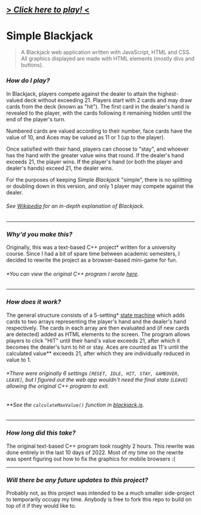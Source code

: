 ## [> *Click here to play!* <](raymond-exe.github.io/blackjack)

# Simple Blackjack

> A Blackjack web application written with JavaScript, HTML and CSS. All graphics displayed are made with HTML elements (mostly divs and buttons).



### ***How do I play?***
In Blackjack, players compete against the dealer to attain the highest-valued deck without exceeding 21. Players start with 2 cards and may draw cards from the deck (known as "hit"). The first card in the dealer's hand is revealed to the player, with the cards following it remaining hidden until the end of the player's turn.

Numbered cards are valued according to their number, face cards have the value of 10, and Aces may be valued as 11 or 1 (up to the player).

Once satisfied with their hand, players can choose to "stay", and whoever has the hand with the greater value wins that round. If the dealer's hand exceeds 21, the player wins. If the player's hand (or both the player and dealer's hands) exceed 21, the dealer wins. 

For the purposes of keeping *Simple Blackjack* "simple", there is no splitting or doubling down in this version, and only 1 player may compete against the dealer.

###### See [Wikipedia](https://en.wikipedia.org/wiki/Blackjack) for an in-depth explanation of Blackjack.

---



### ***Why'd you make this?***
Originally, this was a text-based C++ project* written for a university course. Since I had a bit of spare time between academic semesters, I decided to rewrite the project as a browser-based mini-game for fun.

###### *You can view the original C++ program I wrote [here](https://gist.github.com/Raymond-exe/c1f67ab9dcc0088860e284afdab25b86).

---



### ***How does it work?***
The general structure consists of a 5-setting* [state machine](https://en.wikipedia.org/wiki/Finite-state_machine) which adds cards to two arrays representing the player's hand and the dealer's hand respectively. The cards in each array are then evaluated and (if new cards are detected) added as HTML elements to the screen. The program allows players to click "HIT" until their hand's value exceeds 21, after which it becomes the dealer's turn to hit or stay. Aces are counted as 11's until the calculated value** exceeds 21, after which they are individually reduced in value to 1.
###### *There were originally 6 settings `[RESET, IDLE, HIT, STAY, GAMEOVER, LEAVE]`, but I figured out the web app wouldn't need the final state (`LEAVE`) allowing the original C++ program to exit.
###### **See the `calculateMaxValue()` function in [blackjack.js](https://github.com/Raymond-exe/blackjack/blob/master/blackjack.js).

---



### ***How long did this take?***
The original text-based C++ program took roughly 2 hours. This rewrite was done entirely in the last 10 days of 2022. Most of my time on the rewrite was spent figuring out how to fix the graphics for mobile browsers :(

---



### ***Will there be any future updates to this project?***
Probably not, as this project was intended to be a much smaller side-project to temporarily occupy my time. Anybody is free to fork this repo to build on top of it if they would like to.